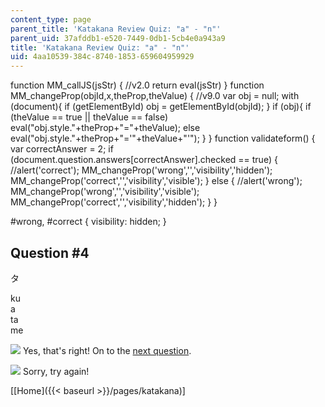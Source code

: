 ```yaml
---
content_type: page
parent_title: 'Katakana Review Quiz: "a" - "n"'
parent_uid: 37afddb1-e520-7449-0db1-5cb4e0a943a9
title: 'Katakana Review Quiz: "a" - "n"'
uid: 4aa10539-384c-8740-1853-659604959929
---
```


function MM\_callJS(jsStr) { //v2.0 return eval(jsStr) } function MM\_changeProp(objId,x,theProp,theValue) { //v9.0 var obj = null; with (document){ if (getElementById) obj = getElementById(objId); } if (obj){ if (theValue == true || theValue == false) eval("obj.style."+theProp+"="+theValue); else eval("obj.style."+theProp+"='"+theValue+"'"); } } function validateform() { var correctAnswer = 2; if (document.question.answers\[correctAnswer\].checked == true) { //alert('correct'); MM\_changeProp('wrong','','visibility','hidden'); MM\_changeProp('correct','','visibility','visible'); } else { //alert('wrong'); MM\_changeProp('wrong','','visibility','visible'); MM\_changeProp('correct','','visibility','hidden'); } }

#wrong, #correct { visibility: hidden; }

Question #4
-----------

タ

 ku  
 a  
 ta  
 me

![](/resources/res-21g-01-kana-spring-2010/katakana/katakana-review-quiz-a-n/yokudeki.gif) Yes, that's right! On to the [next question](/resources/res-21g-01-kana-spring-2010/katakana/katakana-review-quiz-a-n/katakana-review-quiz-a-n-3/).

![](/resources/res-21g-01-kana-spring-2010/katakana/katakana-review-quiz-a-n/chigau.gif) Sorry, try again!

  
\[[Home]({{< baseurl >}}/pages/katakana)\]